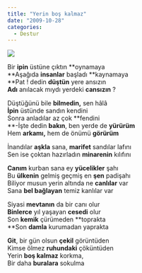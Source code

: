 ```yaml
---
title: "Yerin boş kalmaz"
date: "2009-10-28"
categories: 
  - Destur
---
```


![](/uploads/image/ip.jpg)

Bir **ipin** üstüne çıktın **oynamaya  
**Aşağıda **insanlar** başladı **kaynamaya  
**Pat ! dedin **düştün** yere ansızın  
**Adı** anılacak mıydı yerdeki **cansızın** ?   
  
Düştüğünü bile **bilmedin,** sen hâlâ  
**İpin** üstünde sandın kendini  
Sonra anladılar az çok **fendini  
**\-İşte dedin **bakın**, ben yerde de **yürürüm**  
Hem **arkamı,** hem de önümü **görürüm**

İnandılar **aşkla** sana, **marifet** sandılar lafını  
Sen ise çoktan hazırladın **minarenin** kılıfını

**Canım** kurban sana ey **yücelikler** şahı  
Bu **ülkenin** gelmiş geçmiş en **şen** padişahı  
Biliyor musun yerin altında ne **canlılar** var  
Sana **bel bağlayan** temiz kanlılar var

Siyasi **mevtanın** da bir canı olur  
**Binlerce** yıl yaşayan **cesedi** olur  
Son **kemik** çürümeden **toprakta  
**Son **damla** kurumadan yaprakta

**Git**, bir gün olsun **çekil** görüntüden  
Kimse ölmez **ruhundaki** çöküntüden  
Yerin **boş kalmaz** korkma,  
Bir daha **buralara** sokulma
